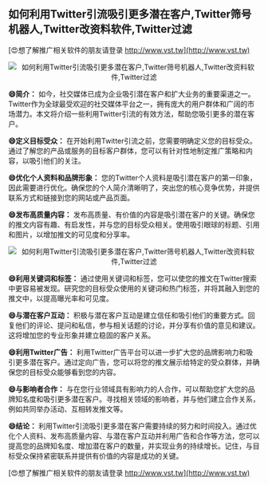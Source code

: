 ## **如何利用Twitter引流吸引更多潜在客户,Twitter筛号机器人,Twitter改资料软件,Twitter过滤**

[😍想了解推广相关软件的朋友请登录 http://www.vst.tw](http://www.vst.tw)

 <center><img src="https://vst.tw/MP4/tuiguang/png/6.png" alt="如何利用Twitter引流吸引更多潜在客户,Twitter筛号机器人,Twitter改资料软件,Twitter过滤"></center>

**😄简介：**
如今，社交媒体已成为企业吸引潜在客户和扩大业务的重要渠道之一。Twitter作为全球最受欢迎的社交媒体平台之一，拥有庞大的用户群体和广阔的市场潜力。本文将介绍一些利用Twitter引流的有效方法，帮助您吸引更多的潜在客户。

**😄定义目标受众：**
在开始利用Twitter引流之前，您需要明确定义您的目标受众。通过了解您的产品或服务的目标客户群体，您可以有针对性地制定推广策略和内容，以吸引他们的关注。

**😄优化个人资料和品牌形象：**
您的Twitter个人资料是吸引潜在客户的第一印象，因此需要进行优化。确保您的个人简介清晰明了，突出您的核心竞争优势，并提供联系方式和链接到您的网站或产品页面。

**😄发布高质量内容：**
发布高质量、有价值的内容是吸引潜在客户的关键。确保您的推文内容有趣、有启发性，并与您的目标受众相关。使用吸引眼球的标题、引用和图片，以增加推文的可见度和分享率。

 <center><img src="https://vst.tw/MP4/tuiguang/png/7.png" alt="如何利用Twitter引流吸引更多潜在客户,Twitter筛号机器人,Twitter改资料软件,Twitter过滤"></center>

**😄利用关键词和标签：**
通过使用关键词和标签，您可以使您的推文在Twitter搜索中更容易被发现。研究您的目标受众使用的关键词和热门标签，并将其融入到您的推文中，以提高曝光率和可见度。

**😄与潜在客户互动：**
积极与潜在客户互动是建立信任和吸引他们的重要方式。回复他们的评论、提问和私信，参与相关话题的讨论，并分享有价值的意见和建议。这将增加您的专业形象并建立稳固的客户关系。

**😄利用Twitter广告：**
利用Twitter广告平台可以进一步扩大您的品牌影响力和吸引更多潜在客户。通过定向广告，您可以将您的推文展示给特定的受众群体，并确保您的目标受众能够看到您的内容。

**😄与影响者合作：**
与在您行业领域具有影响力的人合作，可以帮助您扩大您的品牌知名度和吸引更多潜在客户。寻找相关领域的影响者，并与他们建立合作关系，例如共同举办活动、互相转发推文等。

**😄结论：**
利用Twitter引流吸引更多潜在客户需要持续的努力和时间投入。通过优化个人资料、发布高质量内容、与潜在客户互动并利用广告和合作等方法，您可以提高您的品牌知名度、增加潜在客户的数量，并实现业务的持续增长。记住，与目标受众保持紧密联系并提供有价值的内容是成功的关键。

[😍想了解推广相关软件的朋友请登录 http://www.vst.tw](http://www.vst.tw)




